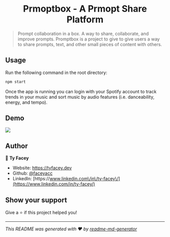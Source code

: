 <h1 align="center">Prmoptbox - A Prmopt Share Platform</h1>
<p>
</p>

> Prompt collaboration in a box. A way to share, collaborate, and improve prompts. Promptbox is a project to give  to give users a way to share prompts,  text, and other small pieces of content with others.

## Usage
Run the following command in the root directory:

```sh
npm start
```

Once the app is running you can login with your Spotify account to track trends in your music and sort music by audio features (i.e. danceability, energy, and tempo).

## Demo

![](spotify.gif)

## Author

👤 **Ty Facey**

* Website: https://tyfacey.dev
* Github: [@faceyacc](https://github.com/faceyacc)
* LinkedIn: [https:\/\/www.linkedin.com\/in\/ty-facey\/](https://www.linkedin.com/in/ty-facey/)

## Show your support

Give a ⭐️ if this project helped you!

***
_This README was generated with ❤️ by [readme-md-generator](https://github.com/kefranabg/readme-md-generator)_
